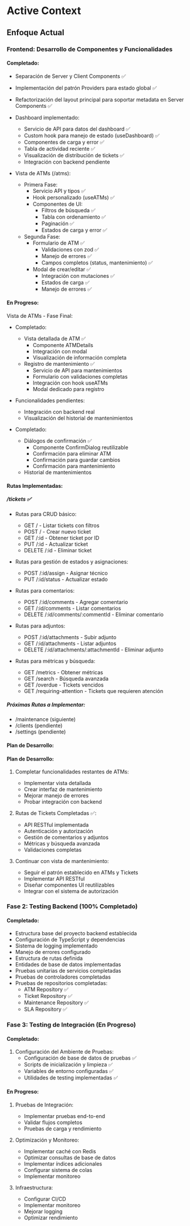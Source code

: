 # Active Context

## Enfoque Actual

### Frontend: Desarrollo de Componentes y Funcionalidades

#### Completado:

- Separación de Server y Client Components ✅
- Implementación del patrón Providers para estado global ✅
- Refactorización del layout principal para soportar metadata en Server Components ✅

- Dashboard implementado:

  - Servicio de API para datos del dashboard ✅
  - Custom hook para manejo de estado (useDashboard) ✅
  - Componentes de carga y error ✅
  - Tabla de actividad reciente ✅
  - Visualización de distribución de tickets ✅
  - Integración con backend pendiente

- Vista de ATMs (/atms):
  - Primera Fase:
    - Servicio API y tipos ✅
    - Hook personalizado (useATMs) ✅
    - Componentes de UI:
      - Filtros de búsqueda ✅
      - Tabla con ordenamiento ✅
      - Paginación ✅
      - Estados de carga y error ✅
  - Segunda Fase:
    - Formulario de ATM ✅
      - Validaciones con zod ✅
      - Manejo de errores ✅
      - Campos completos (status, mantenimiento) ✅
    - Modal de crear/editar ✅
      - Integración con mutaciones ✅
      - Estados de carga ✅
      - Manejo de errores ✅

#### En Progreso:

Vista de ATMs - Fase Final:

- Completado:

  - Vista detallada de ATM ✅
    - Componente ATMDetails
    - Integración con modal
    - Visualización de información completa
  - Registro de mantenimiento ✅
    - Servicio de API para mantenimientos
    - Formulario con validaciones completas
    - Integración con hook useATMs
    - Modal dedicado para registro

- Funcionalidades pendientes:

  - Integración con backend real
  - Visualización del historial de mantenimientos

- Completado:
  - Diálogos de confirmación ✅
    - Componente ConfirmDialog reutilizable
    - Confirmación para eliminar ATM
    - Confirmación para guardar cambios
    - Confirmación para mantenimiento
  - Historial de mantenimientos

#### Rutas Implementadas:

##### /tickets ✅

- Rutas para CRUD básico:

  - GET / - Listar tickets con filtros
  - POST / - Crear nuevo ticket
  - GET /:id - Obtener ticket por ID
  - PUT /:id - Actualizar ticket
  - DELETE /:id - Eliminar ticket

- Rutas para gestión de estados y asignaciones:

  - POST /:id/assign - Asignar técnico
  - PUT /:id/status - Actualizar estado

- Rutas para comentarios:

  - POST /:id/comments - Agregar comentario
  - GET /:id/comments - Listar comentarios
  - DELETE /:id/comments/:commentId - Eliminar comentario

- Rutas para adjuntos:

  - POST /:id/attachments - Subir adjunto
  - GET /:id/attachments - Listar adjuntos
  - DELETE /:id/attachments/:attachmentId - Eliminar adjunto

- Rutas para métricas y búsqueda:
  - GET /metrics - Obtener métricas
  - GET /search - Búsqueda avanzada
  - GET /overdue - Tickets vencidos
  - GET /requiring-attention - Tickets que requieren atención

##### Próximas Rutas a Implementar:

- /maintenance (siguiente)
- /clients (pendiente)
- /settings (pendiente)

#### Plan de Desarrollo:

#### Plan de Desarrollo:

1. Completar funcionalidades restantes de ATMs:

   - Implementar vista detallada
   - Crear interfaz de mantenimiento
   - Mejorar manejo de errores
   - Probar integración con backend

2. Rutas de Tickets Completadas ✅:

   - API RESTful implementada
   - Autenticación y autorización
   - Gestión de comentarios y adjuntos
   - Métricas y búsqueda avanzada
   - Validaciones completas

3. Continuar con vista de mantenimiento:
   - Seguir el patrón establecido en ATMs y Tickets
   - Implementar API RESTful
   - Diseñar componentes UI reutilizables
   - Integrar con el sistema de autorización

### Fase 2: Testing Backend (100% Completado)

#### Completado:

- Estructura base del proyecto backend establecida
- Configuración de TypeScript y dependencias
- Sistema de logging implementado
- Manejo de errores configurado
- Estructura de rutas definida
- Entidades de base de datos implementadas
- Pruebas unitarias de servicios completadas
- Pruebas de controladores completadas
- Pruebas de repositorios completadas:
  - ATM Repository ✅
  - Ticket Repository ✅
  - Maintenance Repository ✅
  - SLA Repository ✅

### Fase 3: Testing de Integración (En Progreso)

#### Completado:

1. Configuración del Ambiente de Pruebas:
   - Configuración de base de datos de pruebas ✅
   - Scripts de inicialización y limpieza ✅
   - Variables de entorno configuradas ✅
   - Utilidades de testing implementadas ✅

#### En Progreso:

1. Pruebas de Integración:

   - Implementar pruebas end-to-end
   - Validar flujos completos
   - Pruebas de carga y rendimiento

2. Optimización y Monitoreo:

   - Implementar caché con Redis
   - Optimizar consultas de base de datos
   - Implementar índices adicionales
   - Configurar sistema de colas
   - Implementar monitoreo

3. Infraestructura:
   - Configurar CI/CD
   - Implementar monitoreo
   - Mejorar logging
   - Optimizar rendimiento
